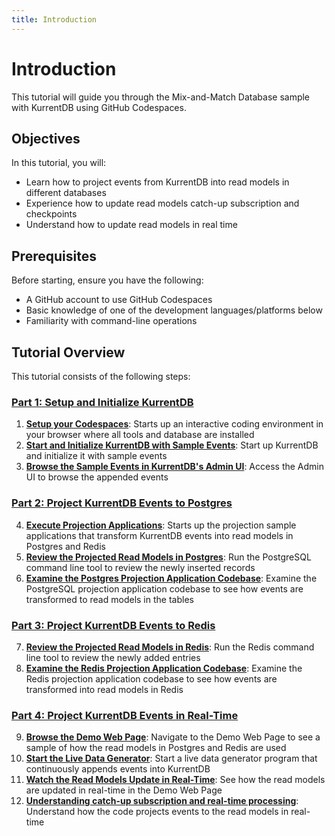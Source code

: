 ```yaml
---
title: Introduction
---
```


# Introduction

This tutorial will guide you through the Mix-and-Match Database sample with KurrentDB using GitHub Codespaces.

## Objectives

In this tutorial, you will:

- Learn how to project events from KurrentDB into read models in different databases
- Experience how to update read models catch-up subscription and checkpoints
- Understand how to update read models in real time

## Prerequisites

Before starting, ensure you have the following:

- A GitHub account to use GitHub Codespaces
- Basic knowledge of one of the development languages/platforms below
- Familiarity with command-line operations

## Tutorial Overview

This tutorial consists of the following steps:

### [Part 1: Setup and Initialize KurrentDB](./tutorial-1.md)
1. **[Setup your Codespaces](./tutorial-1.html#step-1-setup-your-codespaces)**: Starts up an interactive coding environment in your browser where all tools and database are installed
2. **[Start and Initialize KurrentDB with Sample Events](./tutorial-1.html#step-2-start-and-initialize-kurrentdb-with-sample-events)**: Start up KurrentDB and initialize it with sample events
3. **[Browse the Sample Events in KurrentDB's Admin UI](./tutorial-1.html#step-3-browse-sample-events-in-kurrentdb-s-admin-ui)**: Access the Admin UI to browse the appended events
### [Part 2: Project KurrentDB Events to Postgres](./tutorial-2.md) 
4. **[Execute Projection Applications](./tutorial-2.html#step-4-execute-projection-application)**: Starts up the projection sample applications that transform KurrentDB events into read models in Postgres and Redis
5. **[Review the Projected Read Models in Postgres](./tutorial-2.html#step-5-review-the-projected-read-models-in-postgres)**: Run the PostgreSQL command line tool to review the newly inserted records
6. **[Examine the Postgres Projection Application Codebase](./tutorial-2.html#step-6-examine-the-postgres-projection-application-codebase)**: Examine the PostgreSQL projection application codebase to see how events are transformed to read models in the tables
### [Part 3: Project KurrentDB Events to Redis](./tutorial-3.md) 
7. **[Review the Projected Read Models in Redis](./tutorial-3.html#step-7-review-the-projected-read-models-in-redis)**: Run the Redis command line tool to review the newly added entries
8. **[Examine the Redis Projection Application Codebase](./tutorial-3.html#step-8-examine-the-redis-projection-application-codebase)**: Examine the Redis projection application codebase to see how events are transformed into read models in Redis
### [Part 4: Project KurrentDB Events in Real-Time](./tutorial-4.md)
9. **[Browse the Demo Web Page](./tutorial-4.html#step-9-browse-the-demo-web-page)**: Navigate to the Demo Web Page to see a sample of how the read models in Postgres and Redis are used
10. **[Start the Live Data Generator](./tutorial-4.html#step-10-start-the-live-data-generator)**: Start a live data generator program that continuously appends events into KurrentDB
11. **[Watch the Read Models Update in Real-Time](./tutorial-4.html#step-11-watch-the-read-models-update-in-real-time)**: See how the read models are updated in real-time in the Demo Web Page
12. **[Understanding catch-up subscription and real-time processing](./tutorial-4.html#step-12-understanding-catch-up-subscription-and-real-time-processing)**: Understand how the code projects events to the read models in real-time
